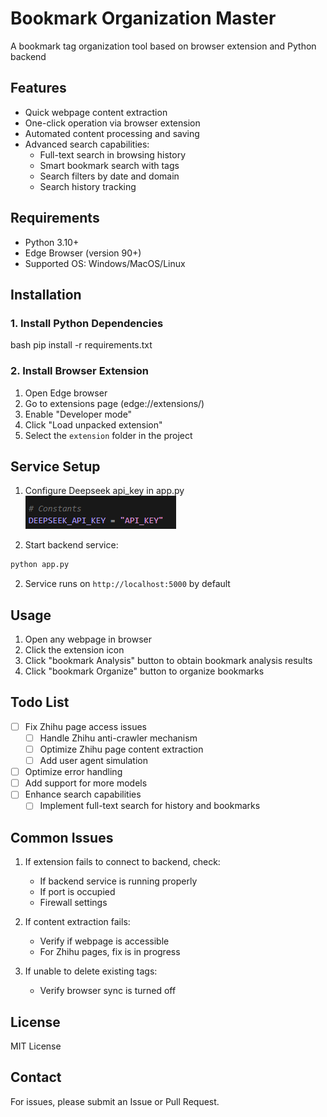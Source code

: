 # Bookmark Organization Master

A bookmark tag organization tool based on browser extension and Python backend

## Features

- Quick webpage content extraction
- One-click operation via browser extension
- Automated content processing and saving
- Advanced search capabilities:
  - Full-text search in browsing history
  - Smart bookmark search with tags
  - Search filters by date and domain
  - Search history tracking

## Requirements

- Python 3.10+
- Edge Browser (version 90+)
- Supported OS: Windows/MacOS/Linux

## Installation

### 1. Install Python Dependencies

bash
pip install -r requirements.txt

### 2. Install Browser Extension
1. Open Edge browser
2. Go to extensions page (edge://extensions/)
3. Enable "Developer mode"
4. Click "Load unpacked extension"
5. Select the `extension` folder in the project

## Service Setup
1. Configure Deepseek api_key in app.py
![alt text](image.png)

2. Start backend service:
```bash
python app.py
```

2. Service runs on `http://localhost:5000` by default

## Usage

1. Open any webpage in browser
2. Click the extension icon
3. Click "bookmark Analysis" button to obtain bookmark analysis results
4. Click "bookmark Organize" button to organize bookmarks

## Todo List

- [ ] Fix Zhihu page access issues
  - [ ] Handle Zhihu anti-crawler mechanism
  - [ ] Optimize Zhihu page content extraction
  - [ ] Add user agent simulation
- [ ] Optimize error handling
- [ ] Add support for more models
- [ ] Enhance search capabilities
  - [ ] Implement full-text search for history and bookmarks

## Common Issues

1. If extension fails to connect to backend, check:
   - If backend service is running properly
   - If port is occupied
   - Firewall settings

2. If content extraction fails:
   - Verify if webpage is accessible
   - For Zhihu pages, fix is in progress

3. If unable to delete existing tags:
   - Verify browser sync is turned off

## License

MIT License

## Contact

For issues, please submit an Issue or Pull Request.